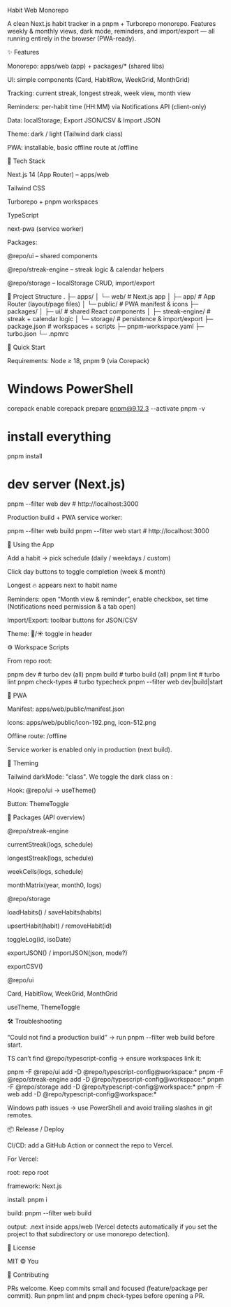 Habit Web Monorepo

A clean Next.js habit tracker in a pnpm + Turborepo monorepo.
Features weekly & monthly views, dark mode, reminders, and import/export — all running entirely in the browser (PWA-ready).

✨ Features

Monorepo: apps/web (app) + packages/* (shared libs)

UI: simple components (Card, HabitRow, WeekGrid, MonthGrid)

Tracking: current streak, longest streak, week view, month view

Reminders: per-habit time (HH:MM) via Notifications API (client-only)

Data: localStorage; Export JSON/CSV & Import JSON

Theme: dark / light (Tailwind dark class)

PWA: installable, basic offline route at /offline

🧱 Tech Stack

Next.js 14 (App Router) – apps/web

Tailwind CSS

Turborepo + pnpm workspaces

TypeScript

next-pwa (service worker)

Packages:

@repo/ui – shared components

@repo/streak-engine – streak logic & calendar helpers

@repo/storage – localStorage CRUD, import/export

📁 Project Structure
.
├─ apps/
│  └─ web/                 # Next.js app
│     ├─ app/              # App Router (layout/page files)
│     └─ public/           # PWA manifest & icons
├─ packages/
│  ├─ ui/                  # shared React components
│  ├─ streak-engine/       # streak + calendar logic
│  └─ storage/             # persistence & import/export
├─ package.json            # workspaces + scripts
├─ pnpm-workspace.yaml
├─ turbo.json
└─ .npmrc

🚀 Quick Start

Requirements: Node ≥ 18, pnpm 9 (via Corepack)

# Windows PowerShell
corepack enable
corepack prepare pnpm@9.12.3 --activate
pnpm -v

# install everything
pnpm install

# dev server (Next.js)
pnpm --filter web dev   # http://localhost:3000


Production build + PWA service worker:

pnpm --filter web build
pnpm --filter web start  # http://localhost:3000

🧭 Using the App

Add a habit → pick schedule (daily / weekdays / custom)

Click day buttons to toggle completion (week & month)

Longest 🔥 appears next to habit name

Reminders: open “Month view & reminder”, enable checkbox, set time
(Notifications need permission & a tab open)

Import/Export: toolbar buttons for JSON/CSV

Theme: 🌙/☀️ toggle in header

⚙️ Workspace Scripts

From repo root:

pnpm dev            # turbo dev (all)
pnpm build          # turbo build (all)
pnpm lint           # turbo lint
pnpm check-types    # turbo typecheck
pnpm --filter web dev|build|start

📱 PWA

Manifest: apps/web/public/manifest.json

Icons: apps/web/public/icon-192.png, icon-512.png

Offline route: /offline

Service worker is enabled only in production (next build).

🎨 Theming

Tailwind darkMode: "class". We toggle the dark class on <html>:

Hook: @repo/ui → useTheme()

Button: ThemeToggle

🧩 Packages (API overview)

@repo/streak-engine

currentStreak(logs, schedule)

longestStreak(logs, schedule)

weekCells(logs, schedule)

monthMatrix(year, month0, logs)

@repo/storage

loadHabits() / saveHabits(habits)

upsertHabit(habit) / removeHabit(id)

toggleLog(id, isoDate)

exportJSON() / importJSON(json, mode?)

exportCSV()

@repo/ui

Card, HabitRow, WeekGrid, MonthGrid

useTheme, ThemeToggle

🛠️ Troubleshooting

“Could not find a production build” → run pnpm --filter web build before start.

TS can’t find @repo/typescript-config → ensure workspaces link it:

pnpm -F @repo/ui add -D @repo/typescript-config@workspace:*
pnpm -F @repo/streak-engine add -D @repo/typescript-config@workspace:*
pnpm -F @repo/storage add -D @repo/typescript-config@workspace:*
pnpm -F web add -D @repo/typescript-config@workspace:*


Windows path issues → use PowerShell and avoid trailing slashes in git remotes.

📦 Release / Deploy

CI/CD: add a GitHub Action or connect the repo to Vercel.

For Vercel:

root: repo root

framework: Next.js

install: pnpm i

build: pnpm --filter web build

output: .next inside apps/web (Vercel detects automatically if you set the project to that subdirectory or use monorepo detection).

📝 License

MIT © You

🙌 Contributing

PRs welcome. Keep commits small and focused (feature/package per commit).
Run pnpm lint and pnpm check-types before opening a PR.
